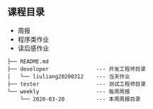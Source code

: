 ## 课程目录

* 周报
* 程序类作业
* 读后感作业


```
├── README.md
├── developer               --- 开发工程师目录
│   └── liuliang20200312    --- 当天作业
├── tester                  --- 测试工程师目录
└── weekly                  --- 每周周报
    └── 2020-03-20          --- 本周周报目录
```
